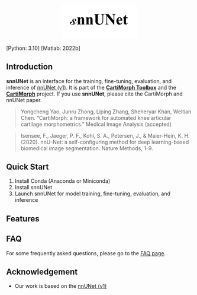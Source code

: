 <div style="text-align:center"> <img src="README.assets/snnUNet_logo.png" alt="snnUNet_logo" style="zoom:20%;" /> </div>

[Python: 3.10] [Matlab: 2022b]

## Introduction

**snnUNet** is an interface for the training, fine-tuning, evaluation, and inference of [nnUNet (v1)](https://github.com/MIC-DKFZ/nnUNet/tree/nnunetv1). It is part of the [**CartiMorph Toolbox**](https://github.com/YongchengYAO/CartiMorph-Toolbox) and the [**CartiMorph**](https://github.com/YongchengYAO/CartiMorph) project. If you use **snnUNet**, please cite the CartiMorph and nnUNet paper.

> Yongcheng Yao, Junru Zhong, Liping Zhang, Sheheryar Khan, Weitian Chen. “CartiMorph: a framework for automated knee articular cartilage morphometrics.” Medical Image Analysis (accepted)

> Isensee, F., Jaeger, P. F., Kohl, S. A., Petersen, J., & Maier-Hein, K. H. (2020). nnU-Net: a self-configuring method for deep learning-based biomedical image segmentation. Nature Methods, 1-9.

## Quick Start

1. Install Conda (Anaconda or Miniconda)
2. Install snnUNet
3. Launch snnUNet for model training, fine-tuning, evaluation, and inference

## Features



## FAQ

For some frequently asked questions, please go to the [FAQ page](https://github.com/YongchengYAO/CartiMorph/blob/main/Documents/FAQ.md).

## Acknowledgement

- Our work is based on the [nnUNet (v1)](https://github.com/MIC-DKFZ/nnUNet/tree/nnunetv1)
